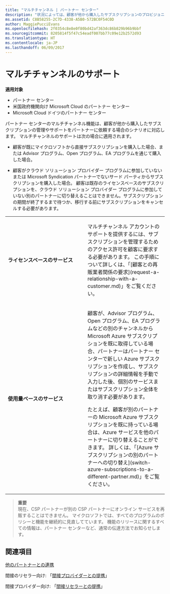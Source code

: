 ```yaml
---
title: "マルチチャンネル | パートナー センター"
description: "状況によっては、顧客が他から購入したサブスクリプションのプロビジョニングやサポートをパートナーに依頼する場合があります。"
ms.assetid: C8B58255-2C7D-4338-A5B0-572BC0F54C0D
author: MaggiePucciEvans
ms.openlocfilehash: 2f0354c8e8e0f80bd42af363dc86b829b96b9bbf
ms.sourcegitcommit: 8205814f5f47c54eadf007bb77c09e12b2572d93
ms.translationtype: HT
ms.contentlocale: ja-JP
ms.lasthandoff: 06/09/2017
---
```

# <a name="multi-channel-support"></a>マルチチャンネルのサポート

**適用対象**

-  パートナー センター
-  米国政府機関向け Microsoft Cloud のパートナー センター
-  Microsoft Cloud ドイツのパートナー センター

パートナー センターのマルチチャンネル機能は、顧客が他から購入したサブスクリプションの管理やサポートをパートナーに依頼する場合のシナリオに対応します。 マルチチャンネルのサポートは次の場合に適用されます。

-   顧客が既にマイクロソフトから直接サブスクリプションを購入した場合、または Advisor プログラム、Open プログラム、EA プログラムを通じて購入した場合。

-   顧客がクラウド ソリューション プロバイダー プログラムに参加していないまたは Microsoft Syndication パートナーでないサード パーティからサブスクリプションを購入した場合。 顧客は既存のライセンスベースのサブスクリプションを、クラウド ソリューション プロバイダー プログラムに参加していない別のパートナーに切り替えることはできません。サブスクリプションの期間が終了するまで待つか、移行する前にサブスクリプションをキャンセルする必要があります。


<table>
<colgroup>
<col width="50%" />
<col width="50%" />
</colgroup>
<tbody>
<tr class="odd">
<td><p><strong>ライセンスベースのサービス</strong></p></td>
<td><p>マルチチャンネル アカウントのサポートを提供するには、サブスクリプションを管理するためのアクセス許可を顧客に要求する必要があります。 この手順について詳しくは、「[顧客との再販業者関係の要求](request-a-relationship-with-a-customer.md)」をご覧ください。</p></td>
</tr>
<tr class="even">
<td><p><strong>使用量ベースのサービス</strong></p></td>
<td>
<p>顧客が、Advisor プログラム、Open プログラム、EA プログラムなどの別のチャンネルから Microsoft Azure サブスクリプションを既に取得している場合、パートナーはパートナー センターで新しい Azure サブスクリプションを作成し、サブスクリプションの詳細情報を手動で入力した後、個別のサービスまたはサブスクリプション全体を取り消す必要があります。</p>
<p>たとえば、顧客が別のパートナーの Microsoft Azure サブスクリプションを既に持っている場合は、Azure サービスを他のパートナーに切り替えることができます。 詳しくは、「[Azure サブスクリプションの別のパートナーへの切り替え](switch-azure-subscriptions-to-a-different-partner.md)」をご覧ください。</p>
</td>
</tr>
</tbody>
</table>

>**重要**<br>
現在、CSP パートナーが別の CSP パートナーにオンライン サービスを再販することはできません。 マイクロソフトでは、すべてのプログラムのポリシーと機能を継続的に見直してています。 機能のリリースに関するすべての情報は、パートナー センターなど、通常の伝達方法でお知らせします。 

## <a name="see-also"></a>関連項目

[他のパートナーとの連携](work-with-other-partners.md)

間接のリセラー向け: 「[間接プロバイダーとの提携](indirect-reseller-tasks-in-partner-center.md)」

間接プロバイダー向け: 「[間接リセラーとの提携](indirect-provider-tasks-in-partner-center.md)」 

 

 



